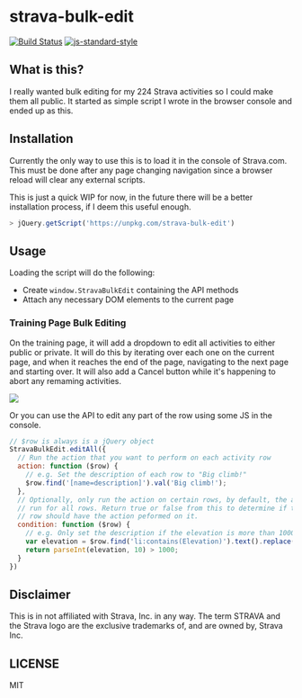strava-bulk-edit
========================

[![Build Status](https://travis-ci.org/lukekarrys/strava-bulk-edit.png?branch=master)](https://travis-ci.org/lukekarrys/strava-bulk-edit)
[![js-standard-style](https://img.shields.io/badge/code%20style-standard-brightgreen.svg?style=flat)](https://github.com/feross/standard)

## What is this?

I really wanted bulk editing for my 224 Strava activities so I could make them all public. It started as simple script I wrote in the browser console and ended up as this.


## Installation

Currently the only way to use this is to load it in the console of Strava.com. This must be done after any page changing navigation since a browser reload will clear any external scripts.

This is just a quick WIP for now, in the future there will be a better installation process, if I deem this useful enough.

```js
> jQuery.getScript('https://unpkg.com/strava-bulk-edit')
```


## Usage

Loading the script will do the following:

- Create `window.StravaBulkEdit` containing the API methods
- Attach any necessary DOM elements to the current page

### Training Page Bulk Editing

On the training page, it will add a dropdown to edit all activities to either public or private. It will do this by iterating over each one on the current page, and when it reaches the end of the page, navigating to the next page and starting over. It will also add a Cancel button while it's happening to abort any remaming activities.

![](https://cldup.com/7pZH0ZPSnR.gif)

Or you can use the API to edit any part of the row using some JS in the console.

```js
// $row is always is a jQuery object
StravaBulkEdit.editAll({
  // Run the action that you want to perform on each activity row
  action: function ($row) {
    // e.g. Set the description of each row to "Big climb!"
    $row.find('[name=description]').val('Big climb!');
  },
  // Optionally, only run the action on certain rows, by default, the action will
  // run for all rows. Return true or false from this to determine if the activity
  // row should have the action peformed on it.
  condition: function ($row) {
    // e.g. Only set the description if the elevation is more than 1000
    var elevation = $row.find('li:contains(Elevation)').text().replace(/\D/g, '');
    return parseInt(elevation, 10) > 1000;
  }
})
```

## Disclaimer

This is in not affiliated with Strava, Inc. in any way. The term STRAVA and the Strava logo are the exclusive trademarks of, and are owned by, Strava Inc.

## LICENSE

MIT
